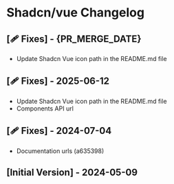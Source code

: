 # Shadcn/vue Changelog

## [🩹 Fixes] - {PR_MERGE_DATE}

- Update Shadcn Vue icon path in the README.md file

## [🩹 Fixes] - 2025-06-12

- Update Shadcn Vue icon path in the README.md file
- Components API url

## [🩹 Fixes] - 2024-07-04

- Documentation urls (a635398)

## [Initial Version] - 2024-05-09
